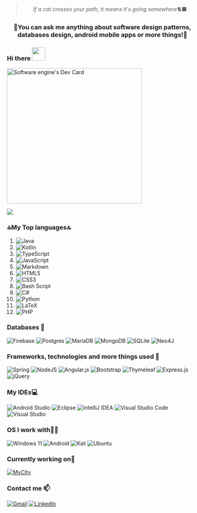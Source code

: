 <blockquote align=center><i>If a cat crosses your path, it means it's going somewhere</i>🐈‍⬛</blockquote>
<h3 align=center>🙂You can ask me anything about software design patterns, databases design, android mobile apps or more things!💭</h3>

### Hi there <img src="https://media.giphy.com/media/hvRJCLFzcasrR4ia7z/giphy.gif" width="35">
<a href="https://app.daily.dev/softwareengine"><img src="https://api.daily.dev/devcards/v2/qUpZyXh3PdgmUON3Ind2U.png?type=default&r=2jc" width="356" alt="Software engine's Dev Card"/></a>

<!--[![My GitHub stats](https://github-readme-stats-prg.vercel.app/api?username=pelayo-reguera&show_icons=true&theme=shades-of-purple)](https://github.com/pelayo-reguera)
[![My GitHub stats](https://github-readme-stats-prg.vercel.app/api?username=pelayo-reguera&show_icons=true&theme=shades-of-purple&bg_color=DEG,007b81,180059)](https://github.com/pelayo-reguera)-->
<a href="https://github.com/pelayo-reguera">
  <img align="center" src="https://github-readme-stats-prg.vercel.app/api?username=pelayo-reguera&show_icons=true&theme=midnight-purple&bg_color=DEG,cd8751,fdb560,ae6749&hide_border=true" />
</a>

### 🔝My Top languages🔝
1. ![Java](https://img.shields.io/badge/java-%23ED8B00.svg?style=plastic&logo=openjdk&logoColor=white)
2. ![Kotlin](https://img.shields.io/badge/kotlin-%237F52FF.svg?style=plastic&logo=kotlin&logoColor=white)
3. ![TypeScript](https://img.shields.io/badge/typescript-%23007ACC.svg?style=plastic&logo=typescript&logoColor=white)
4. ![JavaScript](https://img.shields.io/badge/javascript-%23323330.svg?style=plastic&logo=javascript&logoColor=%23F7DF1E)
5. ![Markdown](https://img.shields.io/badge/markdown-%23000000.svg?style=plastic&logo=markdown&logoColor=white)
6. ![HTML5](https://img.shields.io/badge/html5-%23E34F26.svg?style=plastic&logo=html5&logoColor=white)
7. ![CSS3](https://img.shields.io/badge/css3-%231572B6.svg?style=plastic&logo=css3&logoColor=white)
8. ![Bash Script](https://img.shields.io/badge/bash_script-%23121011.svg?style=plastic&logo=gnu-bash&logoColor=white)
9. ![C#](https://img.shields.io/badge/c%23-%23239120.svg?style=plastic&logo=csharp&logoColor=white)
10. ![Python](https://img.shields.io/badge/python-3670A0?style=plastic&logo=python&logoColor=ffdd54)
11. ![LaTeX](https://img.shields.io/badge/latex-%23008080.svg?style=plastic&logo=latex&logoColor=white)
12. ![PHP](https://img.shields.io/badge/php-%23777BB4.svg?style=plastic&logo=php&logoColor=white)

### Databases 💾
![Firebase](https://img.shields.io/badge/firebase-%23039BE5.svg?style=plastic&logo=firebase)
![Postgres](https://img.shields.io/badge/postgres-%23316192.svg?style=plastic&logo=postgresql&logoColor=white)
![MariaDB](https://img.shields.io/badge/MariaDB-003545?style=plastic&logo=mariadb&logoColor=white)
![MongoDB](https://img.shields.io/badge/MongoDB-%234ea94b.svg?style=plastic&logo=mongodb&logoColor=white)
![SQLite](https://img.shields.io/badge/sqlite-%2307405e.svg?style=plastic&logo=sqlite&logoColor=white)
![Neo4J](https://img.shields.io/badge/Neo4j-008CC1?style=plastic&logo=neo4j&logoColor=white)

### Frameworks, technologies and more things used 🔧
![Spring](https://img.shields.io/badge/spring-%236DB33F.svg?style=plastic&logo=spring&logoColor=white)
![NodeJS](https://img.shields.io/badge/node.js-6DA55F?style=plastic&logo=node.js&logoColor=white)
![Angular.js](https://img.shields.io/badge/angular.js-%23E23237.svg?style=plastic&logo=angularjs&logoColor=white)
![Bootstrap](https://img.shields.io/badge/bootstrap-%238511FA.svg?style=plastic&logo=bootstrap&logoColor=white)
![Thymeleaf](https://img.shields.io/badge/Thymeleaf-%23005C0F.svg?style=plastic&logo=Thymeleaf&logoColor=white)
![Express.js](https://img.shields.io/badge/express.js-%23404d59.svg?style=plastic&logo=express&logoColor=%2361DAFB)
![jQuery](https://img.shields.io/badge/jquery-%230769AD.svg?style=plastic&logo=jquery&logoColor=white)

### My IDEs💻
![Android Studio](https://img.shields.io/badge/android%20studio-346ac1?style=plastic&logo=android%20studio&logoColor=white)
![Eclipse](https://img.shields.io/badge/Eclipse-FE7A16.svg?style=plastic&logo=Eclipse&logoColor=white)
![IntelliJ IDEA](https://img.shields.io/badge/IntelliJIDEA-000000.svg?style=plastic&logo=intellij-idea&logoColor=white)
![Visual Studio Code](https://img.shields.io/badge/Visual%20Studio%20Code-0078d7.svg?style=plastic&logo=visual-studio-code&logoColor=white)
![Visual Studio](https://img.shields.io/badge/Visual%20Studio-5C2D91.svg?style=plastic&logo=visual-studio&logoColor=white)

### OS I work with👨‍💻
![Windows 11](https://img.shields.io/badge/Windows%2011-%230079d5.svg?style=plastic&logo=Windows%2011&logoColor=white)
![Android](https://img.shields.io/badge/Android-3DDC84?style=plastic&logo=android&logoColor=white)
![Kali](https://img.shields.io/badge/Kali-268BEE?style=plastic&logo=kalilinux&logoColor=white)
![Ubuntu](https://img.shields.io/badge/Ubuntu-E95420?style=plastic&logo=ubuntu&logoColor=white)

### Currently working on🚀
[![MyCity](https://github-readme-stats-prg.vercel.app/api/pin/?username=pelayo-reguera&repo=MyCity)](https://github.com/pelayo-reguera/MyCity)

### Contact me 📫
[![Gmail](https://img.shields.io/badge/Gmail-D14836?style=plastic&logo=gmail&logoColor=white)](https://mail.google.com/mail/?view=cm&fs=1&to=pelayosoftwareengineer@gmail.com&su=Hola,%20%C2%BFhablamos%3F&body=%C2%A1Hola%20buenas%21%0AQuer%C3%ADa%20preguntarte%20sobre%2E%2E%2E)
[![LinkedIn](https://img.shields.io/badge/linkedin-%230077B5.svg?style=plastic&logo=linkedin&logoColor=white)](https://www.linkedin.com/in/pelayo-reguera-garcia)

<!--
**Pelayo-Reguera/Pelayo-Reguera** is a ✨ _special_ ✨ repository because its `README.md` (this file) appears on your GitHub profile.

Here are some ideas to get you started:

- 🔭 I’m currently working on ...
- 🌱 I’m currently learning ...
- 👯 I’m looking to collaborate on ...
- 🤔 I’m looking for help with ...
- 💬 Ask me about ...
- 📫 How to reach me: ...
- 😄 Pronouns: ...
- ⚡ Fun fact: ...
-->
